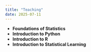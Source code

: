 ```yaml
---
title: "Teaching"
date: 2025-07-11
---
```


- **Foundations of Statistics** 
- **Introduction to Python**
- **Introduction to R** 
- **Introduction to Statistical Learning** 
